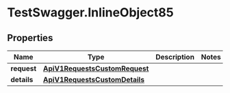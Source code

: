 # TestSwagger.InlineObject85

## Properties

Name | Type | Description | Notes
------------ | ------------- | ------------- | -------------
**request** | [**ApiV1RequestsCustomRequest**](ApiV1RequestsCustomRequest.md) |  | 
**details** | [**ApiV1RequestsCustomDetails**](ApiV1RequestsCustomDetails.md) |  | 


